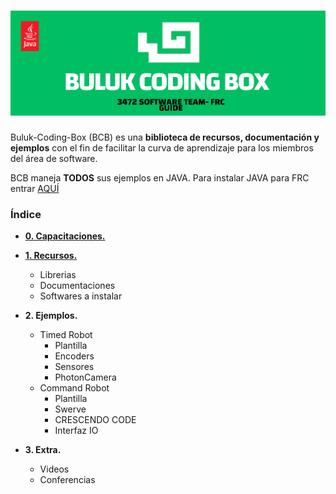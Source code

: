 # ![BULUK-CODING-BOX](/Images/BCBLOGO.png)

Buluk-Coding-Box (BCB) es una **biblioteca de recursos, documentación y ejemplos** con el fin de facilitar la curva de aprendizaje para los miembros del área de software.

BCB maneja **TODOS** sus ejemplos en JAVA. Para instalar JAVA para FRC entrar [AQUÍ](https://docs.wpilib.org/en/stable/docs/zero-to-robot/step-2/wpilib-setup.html)

### Índice
  - **[0. Capacitaciones.](/Tabs/Capacitaciones.md)**

  - **[1. Recursos.](/Tabs/Recursos.md)**
    - Librerias
    - Documentaciones
    - Softwares a instalar

  - **2. Ejemplos.**
    - Timed Robot
      - Plantilla 
      - Encoders
      - Sensores
      - PhotonCamera
    - Command Robot
      - Plantilla
      - Swerve
      - CRESCENDO CODE
      - Interfaz IO

  - **3. Extra.**
    - Videos
    - Conferencias
